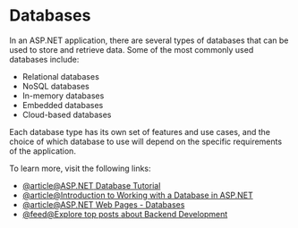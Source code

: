 # Databases

In an ASP.NET application, there are several types of databases that can be used to store and retrieve data. Some of the most commonly used databases include:

- Relational databases
- NoSQL databases
- In-memory databases
- Embedded databases
- Cloud-based databases

Each database type has its own set of features and use cases, and the choice of which database to use will depend on the specific requirements of the application.

To learn more, visit the following links:

- [@article@ASP.NET Database Tutorial](https://www.guru99.com/insert-update-delete-asp-net.html)
- [@article@Introduction to Working with a Database in ASP.NET](https://learn.microsoft.com/en-us/aspnet/web-pages/overview/data/5-working-with-data)
- [@article@ASP.NET Web Pages - Databases](https://www.w3schools.com/asp/webpages_database.asp)
- [@feed@Explore top posts about Backend Development](https://app.daily.dev/tags/backend?ref=roadmapsh)

